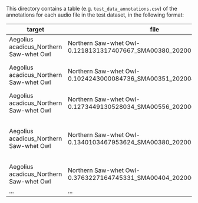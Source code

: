 This directory contains a table (e.g. `test_data_annotations.csv`) of the annotations for each audio file in the test dataset, in the following format:

| target   | file    | labels  | dataset |
| -------- | ------- | ------- | ------- |
| Aegolius acadicus_Northern Saw-whet Owl  | Northern Saw-whet Owl-0.1218131317407667_SMA00380_20200501_071720.wav | "Corvus corax_Common Raven" | test |
| Aegolius acadicus_Northern Saw-whet Owl  | Northern Saw-whet Owl-0.1024243000084736_SMA00351_20200428_102356.wav | "Glaucidium californicum_Northern Pygmy-Owl, not_target" | test |
| Aegolius acadicus_Northern Saw-whet Owl  | Northern Saw-whet Owl-0.1273449130528034_SMA00556_20200627_030121.wav | "unknown" | test |
| Aegolius acadicus_Northern Saw-whet Owl  | Northern Saw-whet Owl-0.1340103467953624_SMA00380_20200501_071432.wav | "Setophaga nigrescens_Black-throated Gray Warbler, Corvus corax_Common Raven" | test |
| Aegolius acadicus_Northern Saw-whet Owl  | Northern Saw-whet Owl-0.3763227164745331_SMA00404_20200619_153545.wav | "not_target" | test |
| ...  | ... | ... | ... |
